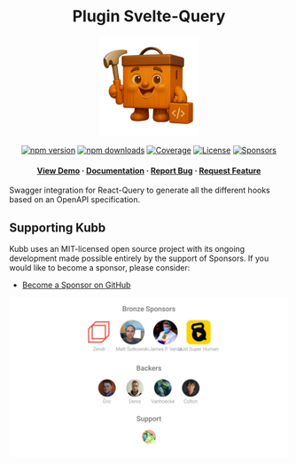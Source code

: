 <div align="center">
  <h1>Plugin Svelte-Query</h1>
  <a href="https://kubb.dev" target="_blank" rel="noopener noreferrer">
    <img width="180" src="https://raw.githubusercontent.com/kubb-labs/kubb/main/assets/logo.png" alt="Kubb logo">
  </a>


[![npm version][npm-version-src]][npm-version-href]
[![npm downloads][npm-downloads-src]][npm-downloads-href]
[![Coverage][coverage-src]][coverage-href]
[![License][license-src]][license-href]
[![Sponsors][sponsors-src]][sponsors-href]
<h4>
<a href="https://codesandbox.io/s/github/kubb-labs/kubb/tree/main//examples/typescript" target="_blank">View Demo</a>
<span> · </span>
<a href="https://kubb.dev/" target="_blank">Documentation</a>
<span> · </span>
<a href="https://github.com/kubb-labs/kubb/issues/" target="_blank">Report Bug</a>
<span> · </span>
<a href="https://github.com/kubb-labs/kubb/issues/" target="_blank">Request Feature</a>
</h4>
</div>

Swagger integration for React-Query to generate all the different hooks based on an OpenAPI specification.


## Supporting Kubb

Kubb uses an MIT-licensed open source project with its ongoing development made possible entirely by the support of Sponsors. If you would like to become a sponsor, please consider:

- [Become a Sponsor on GitHub](https://github.com/sponsors/stijnvanhulle)

<p align="center">
  <a href="https://github.com/sponsors/stijnvanhulle">
    <img src="https://raw.githubusercontent.com/stijnvanhulle/sponsors/main/sponsors.svg" alt="My sponsors" />
  </a>
</p>


<!-- Badges -->

[npm-version-src]: https://img.shields.io/npm/v/@kubb/plugin-svelte-query?flat&colorA=18181B&colorB=f58517
[npm-version-href]: https://npmjs.com/package/@kubb/plugin-svelte-query
[npm-downloads-src]: https://img.shields.io/npm/dm/@kubb/plugin-svelte-query?flat&colorA=18181B&colorB=f58517
[npm-downloads-href]: https://npmjs.com/package/@kubb/plugin-svelte-query
[license-src]: https://img.shields.io/github/license/kubb-labs/kubb.svg?flat&colorA=18181B&colorB=f58517
[license-href]: https://github.com/kubb-labs/kubb/blob/main/LICENSE
[build-src]: https://img.shields.io/github/actions/workflow/status/kubb-labs/kubb/ci.yaml?style=flat&colorA=18181B&colorB=f58517
[build-href]: https://www.npmjs.com/package/@kubb/plugin-svelte-query
[minified-src]: https://img.shields.io/bundlephobia/min/@kubb/plugin-svelte-query?style=flat&colorA=18181B&colorB=f58517
[minified-href]: https://www.npmjs.com/package/@kubb/plugin-svelte-query
[coverage-src]: https://img.shields.io/codecov/c/github/kubb-labs/kubb?style=flat&colorA=18181B&colorB=f58517
[coverage-href]: https://www.npmjs.com/package/@kubb/plugin-svelte-query
[sponsors-src]: https://img.shields.io/github/sponsors/stijnvanhulle?style=flat&colorA=18181B&colorB=f58517
[sponsors-href]: https://github.com/sponsors/stijnvanhulle/
